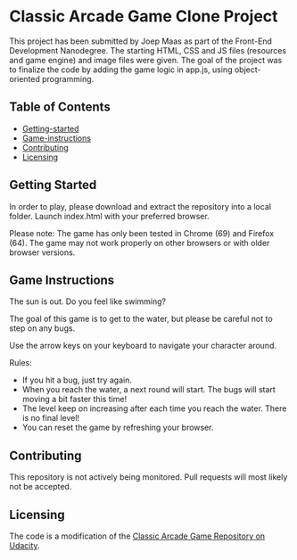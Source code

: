 # Classic Arcade Game Clone Project
This project has been submitted by Joep Maas as part of the Front-End Development Nanodegree. The starting HTML, CSS and JS files (resources and game engine) and image files were given. The goal of the project was to finalize the code by adding the game logic in app.js, using object-oriented programming.

## Table of Contents

- [Getting-started](#getting-started)
- [Game-instructions](#game-instructions)
- [Contributing](#contributing)
- [Licensing](#licensing)

## Getting Started
In order to play, please download and extract the repository into a local folder. Launch index.html with your preferred browser.

Please note: The game has only been tested in Chrome (69) and Firefox (64). The game may not work properly on other browsers or with older browser versions.

## Game Instructions
The sun is out. Do you feel like swimming?

The goal of this game is to get to the water, but please be careful not to step on any bugs.

Use the arrow keys on your keyboard to navigate your character around.

Rules:
- If you hit a bug, just try again.
- When you reach the water, a next round will start. The bugs will start moving a bit faster this time!
- The level keep on increasing after each time you reach the water. There is no final level!
- You can reset the game by refreshing your browser.

## Contributing
This repository is not actively being monitored. Pull requests will most likely not be accepted.

## Licensing
The code is a modification of the [Classic Arcade Game Repository on Udacity](https://github.com/udacity/frontend-nanodegree-arcade-game).
